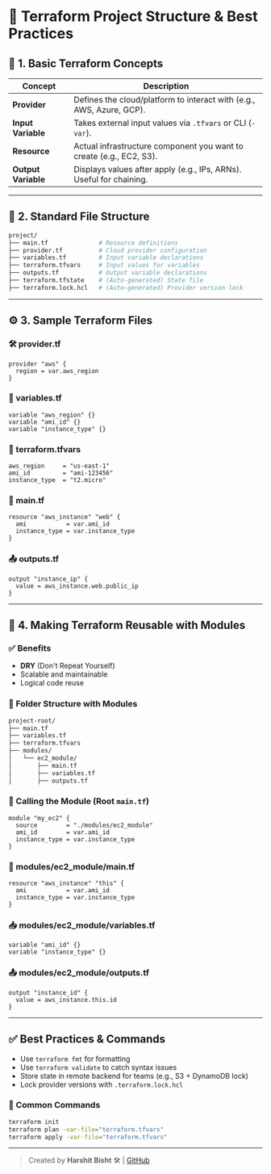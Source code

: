 # 🚀 Terraform Project Structure & Best Practices

## 📌 1. Basic Terraform Concepts

| Concept             | Description                                                                 |
|---------------------|-----------------------------------------------------------------------------|
| **Provider**        | Defines the cloud/platform to interact with (e.g., AWS, Azure, GCP).        |
| **Input Variable**  | Takes external input values via `.tfvars` or CLI (`-var`).                  |
| **Resource**        | Actual infrastructure component you want to create (e.g., EC2, S3).         |
| **Output Variable** | Displays values after apply (e.g., IPs, ARNs). Useful for chaining.         |

---

## 📁 2. Standard File Structure

```bash
project/
├── main.tf              # Resource definitions
├── provider.tf          # Cloud provider configuration
├── variables.tf         # Input variable declarations
├── terraform.tfvars     # Input values for variables
├── outputs.tf           # Output variable declarations
├── terraform.tfstate    # (Auto-generated) State file
├── terraform.lock.hcl   # (Auto-generated) Provider version lock
```

---

## ⚙️ 3. Sample Terraform Files

### 🛠 provider.tf

```hcl
provider "aws" {
  region = var.aws_region
}
```

### 🧮 variables.tf

```hcl
variable "aws_region" {}
variable "ami_id" {}
variable "instance_type" {}
```

### 🧾 terraform.tfvars

```hcl
aws_region     = "us-east-1"
ami_id         = "ami-123456"
instance_type  = "t2.micro"
```

### 🧱 main.tf

```hcl
resource "aws_instance" "web" {
  ami           = var.ami_id
  instance_type = var.instance_type
}
```

### 📤 outputs.tf

```hcl
output "instance_ip" {
  value = aws_instance.web.public_ip
}
```

---

## 🧠 4. Making Terraform Reusable with Modules

### ✅ Benefits

- **DRY** (Don't Repeat Yourself)
- Scalable and maintainable
- Logical code reuse

### 📂 Folder Structure with Modules

```bash
project-root/
├── main.tf
├── variables.tf
├── terraform.tfvars
├── modules/
│   └── ec2_module/
│       ├── main.tf
│       ├── variables.tf
│       ├── outputs.tf
```

### 🔗 Calling the Module (Root `main.tf`)

```hcl
module "my_ec2" {
  source        = "./modules/ec2_module"
  ami_id        = var.ami_id
  instance_type = var.instance_type
}
```

### 🧱 modules/ec2_module/main.tf

```hcl
resource "aws_instance" "this" {
  ami           = var.ami_id
  instance_type = var.instance_type
}
```

### 📥 modules/ec2_module/variables.tf

```hcl
variable "ami_id" {}
variable "instance_type" {}
```

### 📤 modules/ec2_module/outputs.tf

```hcl
output "instance_id" {
  value = aws_instance.this.id
}
```

---

## ✅ Best Practices & Commands

- Use `terraform fmt` for formatting
- Use `terraform validate` to catch syntax issues
- Store state in remote backend for teams (e.g., S3 + DynamoDB lock)
- Lock provider versions with `.terraform.lock.hcl`

### 🔧 Common Commands

```bash
terraform init
terraform plan -var-file="terraform.tfvars"
terraform apply -var-file="terraform.tfvars"
```

---

> Created by **Harshit Bisht** 🛠️ | [GitHub](https://github.com/harshitbisht22)